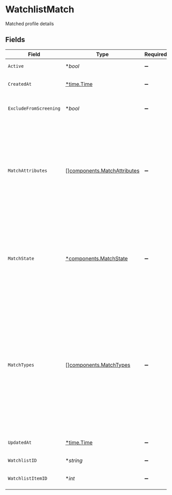 # WatchlistMatch

Matched profile details


## Fields

| Field                                                                                                                                                                                                                                                                                                                                                                                                                                                                        | Type                                                                                                                                                                                                                                                                                                                                                                                                                                                                         | Required                                                                                                                                                                                                                                                                                                                                                                                                                                                                     | Description                                                                                                                                                                                                                                                                                                                                                                                                                                                                  | Example                                                                                                                                                                                                                                                                                                                                                                                                                                                                      |
| ---------------------------------------------------------------------------------------------------------------------------------------------------------------------------------------------------------------------------------------------------------------------------------------------------------------------------------------------------------------------------------------------------------------------------------------------------------------------------- | ---------------------------------------------------------------------------------------------------------------------------------------------------------------------------------------------------------------------------------------------------------------------------------------------------------------------------------------------------------------------------------------------------------------------------------------------------------------------------- | ---------------------------------------------------------------------------------------------------------------------------------------------------------------------------------------------------------------------------------------------------------------------------------------------------------------------------------------------------------------------------------------------------------------------------------------------------------------------------- | ---------------------------------------------------------------------------------------------------------------------------------------------------------------------------------------------------------------------------------------------------------------------------------------------------------------------------------------------------------------------------------------------------------------------------------------------------------------------------- | ---------------------------------------------------------------------------------------------------------------------------------------------------------------------------------------------------------------------------------------------------------------------------------------------------------------------------------------------------------------------------------------------------------------------------------------------------------------------------- |
| `Active`                                                                                                                                                                                                                                                                                                                                                                                                                                                                     | **bool*                                                                                                                                                                                                                                                                                                                                                                                                                                                                      | :heavy_minus_sign:                                                                                                                                                                                                                                                                                                                                                                                                                                                           | Identifies if the entry is active or not                                                                                                                                                                                                                                                                                                                                                                                                                                     | true                                                                                                                                                                                                                                                                                                                                                                                                                                                                         |
| `CreatedAt`                                                                                                                                                                                                                                                                                                                                                                                                                                                                  | [*time.Time](https://pkg.go.dev/time#Time)                                                                                                                                                                                                                                                                                                                                                                                                                                   | :heavy_minus_sign:                                                                                                                                                                                                                                                                                                                                                                                                                                                           | The time the watchlist match was created                                                                                                                                                                                                                                                                                                                                                                                                                                     | 2023-06-13 23:48:58.343 +0000 UTC                                                                                                                                                                                                                                                                                                                                                                                                                                            |
| `ExcludeFromScreening`                                                                                                                                                                                                                                                                                                                                                                                                                                                       | **bool*                                                                                                                                                                                                                                                                                                                                                                                                                                                                      | :heavy_minus_sign:                                                                                                                                                                                                                                                                                                                                                                                                                                                           | Identifies that a confirmed watchlist match can be excluded when calculating the related screen state                                                                                                                                                                                                                                                                                                                                                                        | false                                                                                                                                                                                                                                                                                                                                                                                                                                                                        |
| `MatchAttributes`                                                                                                                                                                                                                                                                                                                                                                                                                                                            | [][components.MatchAttributes](../../models/components/matchattributes.md)                                                                                                                                                                                                                                                                                                                                                                                                   | :heavy_minus_sign:                                                                                                                                                                                                                                                                                                                                                                                                                                                           | The attributes used in watchlist screening, one of:<br/>- `MATCH_ATTRIBUTE_UNSPECIFIED` - Default/Null value.<br/>- `NAME` - Matched on name.<br/>- `PHONE_NUMBER` - Matched on phone number.<br/>- `BIRTH_DATE` - Matched on birth date.<br/>- `IDENTIFICATION` - Matched on identification.<br/>- `EMAIL` - Matched on email.<br/>- `ADDRESS` - Matched on address.                                                                                                        | PHONE_NUMBER, EMAIL                                                                                                                                                                                                                                                                                                                                                                                                                                                          |
| `MatchState`                                                                                                                                                                                                                                                                                                                                                                                                                                                                 | [*components.MatchState](../../models/components/matchstate.md)                                                                                                                                                                                                                                                                                                                                                                                                              | :heavy_minus_sign:                                                                                                                                                                                                                                                                                                                                                                                                                                                           | The match state for a profile, one of:<br/>- `MATCH_UNSPECIFIED` - Default/Null value.<br/>- `CONFIRMED_MATCH` - Match is confirmed.<br/>- `POTENTIAL_MATCH` - Match is a potential.<br/>- `NO_MATCH` - Match is confirmed not to be a match.<br/>- `INCONCLUSIVE` - Match is deemed to be inconclusive.                                                                                                                                                                     | CONFIRMED_MATCH                                                                                                                                                                                                                                                                                                                                                                                                                                                              |
| `MatchTypes`                                                                                                                                                                                                                                                                                                                                                                                                                                                                 | [][components.MatchTypes](../../models/components/matchtypes.md)                                                                                                                                                                                                                                                                                                                                                                                                             | :heavy_minus_sign:                                                                                                                                                                                                                                                                                                                                                                                                                                                           | The type of watchlist match, one of:<br/>- `MATCH_TYPE_UNSPECIFIED` - Default/Null value.<br/>- `NON_OFAC_SANCTIONS` - Matched on a non OFAC sanctions list.<br/>- `RELATIVE_OR_CLOSE_ASSOCIATE` - Matched on a relative or close associate.<br/>- `OFAC_SANCTIONS` - Matched on a OFAC sanctions list.<br/>- `POLITICALLY_EXPOSED_PERSON` - Matched on a politically exposed person list.<br/>- `DNDB` - Matched on a do not do business list.<br/>- `NEGATIVE_NEWS` - Matched on a negative news list. | NEGATIVE_NEWS, OFAC_SANCTIONS                                                                                                                                                                                                                                                                                                                                                                                                                                                |
| `UpdatedAt`                                                                                                                                                                                                                                                                                                                                                                                                                                                                  | [*time.Time](https://pkg.go.dev/time#Time)                                                                                                                                                                                                                                                                                                                                                                                                                                   | :heavy_minus_sign:                                                                                                                                                                                                                                                                                                                                                                                                                                                           | The time the watchlist match was last updated                                                                                                                                                                                                                                                                                                                                                                                                                                | 2023-06-13 23:48:58.343 +0000 UTC                                                                                                                                                                                                                                                                                                                                                                                                                                            |
| `WatchlistID`                                                                                                                                                                                                                                                                                                                                                                                                                                                                | **string*                                                                                                                                                                                                                                                                                                                                                                                                                                                                    | :heavy_minus_sign:                                                                                                                                                                                                                                                                                                                                                                                                                                                           | Indicates the watchlist source for a given match                                                                                                                                                                                                                                                                                                                                                                                                                             | DOWJONES                                                                                                                                                                                                                                                                                                                                                                                                                                                                     |
| `WatchlistItemID`                                                                                                                                                                                                                                                                                                                                                                                                                                                            | **int*                                                                                                                                                                                                                                                                                                                                                                                                                                                                       | :heavy_minus_sign:                                                                                                                                                                                                                                                                                                                                                                                                                                                           | Identification number for the watchlist item that was matched                                                                                                                                                                                                                                                                                                                                                                                                                | 123456                                                                                                                                                                                                                                                                                                                                                                                                                                                                       |